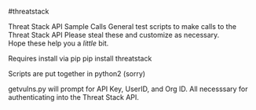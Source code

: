 #threatstack 

Threat Stack API Sample Calls
General test scripts to make calls to the Threat Stack API
Please steal these and customize as necessary.  
Hope these help you a *little* bit.


Requires install via pip
pip install threatstack

Scripts are put together in python2 (sorry)

getvulns.py will prompt for API Key, UserID, and Org ID.  All necesssary for authenticating 
into the Threat Stack API.
